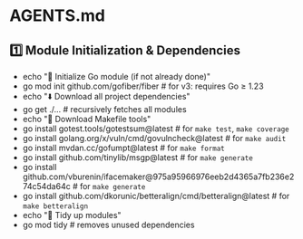 # AGENTS.md

## 1️⃣ Module Initialization & Dependencies

- echo "🔧 Initialize Go module (if not already done)"
- go mod init github.com/gofiber/fiber           # for v3: requires Go ≥ 1.23
- echo "⬇️ Download all project dependencies"
- go get ./...                                  # recursively fetches all modules
- echo "🔌 Download Makefile tools"
- go install gotest.tools/gotestsum@latest      # for `make test`, `make coverage`
- go install golang.org/x/vuln/cmd/govulncheck@latest   # for `make audit`
- go install mvdan.cc/gofumpt@latest            # for `make format`
- go install github.com/tinylib/msgp@latest     # for `make generate`
- go install github.com/vburenin/ifacemaker@975a95966976eeb2d4365a7fb236e274c54da64c  # for `make generate`
- go install github.com/dkorunic/betteralign/cmd/betteralign@latest  # for `make betteralign`
- echo "🧹 Tidy up modules"
- go mod tidy                                   # removes unused dependencies
